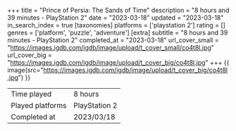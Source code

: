 +++
title = "Prince of Persia: The Sands of Time"
description = "8 hours and 39 minutes - PlayStation 2"
date = "2023-03-18"
updated = "2023-03-18"
in_search_index = true
[taxonomies]
platforms = ['playstation 2']
rating = []
genres = ['platform', 'puzzle', 'adventure']
[extra]
subtitle = "8 hours and 39 minutes - PlayStation 2"
completed_at = "2023-03-18"
url_cover_small = "https://images.igdb.com/igdb/image/upload/t_cover_small/co4t8l.jpg"
url_cover_big = "https://images.igdb.com/igdb/image/upload/t_cover_big/co4t8l.jpg"
+++
{{ image(src="https://images.igdb.com/igdb/image/upload/t_cover_big/co4t8l.jpg") }}

|              |            |
| ------------ | ---------- |
| Time played  | 8 hours |
| Played platforms    | PlayStation 2 |
| Completed at | 2023/03/18 |


